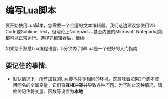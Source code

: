 # 编写Lua脚本

要开始使用Lua脚本，您需要一个合适的文本编辑器。我们这边建议您使用VS Code或Sublime Text，但理论上Notepad++甚至内置的Microsoft Notepad可能都可以正常运行。选择完编辑器后，继续

如果您不熟悉Lua编程语言，5分钟内了解Lua是一个很好的入门指南

## 要记住的事情:

* 默认情况下，所有加载的Lua脚本共享相同的环境。这意味着如果2个脚本使用同名的全局变量，它们将**互相冲突**并导致各种问题。为了防止这种情况，请始终记住将变量、函数等设置为**本地**
